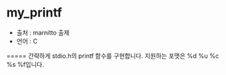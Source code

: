 my_printf
=====
* 출처 : marnitto 출제
* 언어 : C

=====
간략하게 stdio.h의 printf 함수를 구현합니다.
지원하는 포맷은 %d %u %c %s %f입니다.